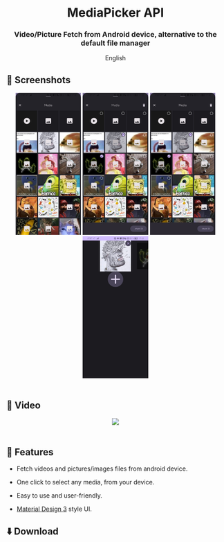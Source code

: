 <div align="center">

# MediaPicker API

### Video/Picture Fetch from Android device, alternative to the default file manager

English

<div align="left">

## 📱 Screenshots

<div align="center">
<div>
<img src="metadata/img1.jpg"  width="30%" />
<img src="metadata/img2.jpg"  width="30%" />
<img src="metadata/img3.jpg"  width="30%" />
<img src="metadata/img4.jpg"  width="30%" />
</div>
</div>
 
<br>

## 📱 Video

<div align="center">
<div>
<img width="" src="metadata/video.gift"  width="100%" />
</div>
</div>

<br>

## 📖 Features

- Fetch videos and pictures/images files from android device.

- One click to select any media, from your device.

- Easy to use and user-friendly.

- [Material Design 3](https://m3.material.io/) style UI.

## ⬇️ Download
